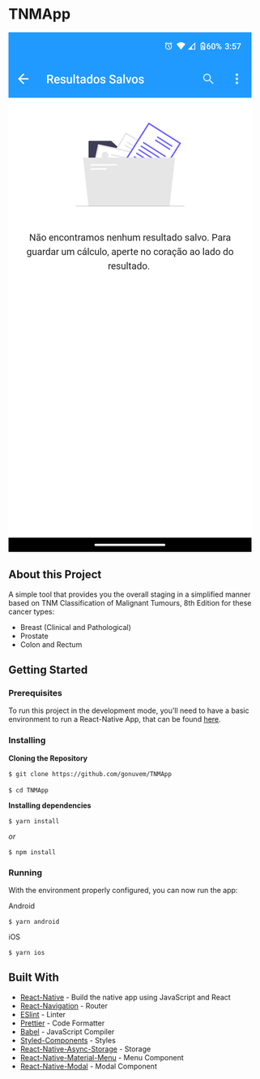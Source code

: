 # TNMApp

![Preview-Screens](https://github.com/gonuvem/TNMApp/blob/main/screenshots/Screenshot_20210501-155717.png)


## About this Project

A simple tool that provides you the overall staging in a simplified manner based on TNM Classification of Malignant Tumours, 8th Edition for these cancer types:
- Breast (Clinical and Pathological)
- Prostate
- Colon and Rectum

## Getting Started

### Prerequisites

To run this project in the development mode, you'll need to have a basic environment to run a React-Native App, that can be found [here](https://facebook.github.io/react-native/docs/getting-started).

### Installing

**Cloning the Repository**

```
$ git clone https://github.com/gonuvem/TNMApp

$ cd TNMApp
```
**Installing dependencies**

```
$ yarn install
```

_or_

```
$ npm install
```

### Running

With the environment properly configured, you can now run the app:

Android

```
$ yarn android
```

iOS

```
$ yarn ios
```

## Built With

- [React-Native](https://facebook.github.io/react-native/) - Build the native app using JavaScript and React
- [React-Navigation](https://reactnavigation.org/docs/en/getting-started.html) - Router
- [ESlint](https://eslint.org/) - Linter
- [Prettier](https://prettier.io/) - Code Formatter
- [Babel](https://babeljs.io/) - JavaScript Compiler
- [Styled-Components](https://www.styled-components.com/) - Styles
- [React-Native-Async-Storage](https://github.com/react-native-async-storage/async-storage) - Storage
- [React-Native-Material-Menu](https://github.com/mxck/react-native-material-menu) - Menu Component
- [React-Native-Modal](https://github.com/react-native-modal/react-native-modal) - Modal Component

